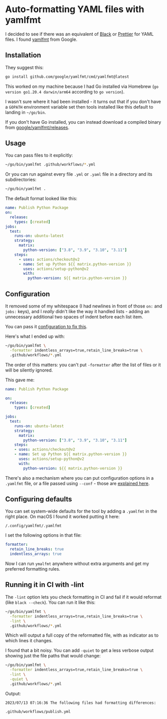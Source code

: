# Auto-formatting YAML files with yamlfmt

I decided to see if there was an equivalent of [Black](https://pypi.org/project/black/) or [Prettier](https://prettier.io/) for YAML files. I found [yamlfmt](https://github.com/google/yamlfmt) from Google.

## Installation

They suggest this:
```bash
go install github.com/google/yamlfmt/cmd/yamlfmt@latest
```
This worked on my machine because I had Go installed via Homebrew (`go version go1.20.4 darwin/arm64` according to `go version`).

I wasn't sure where it had been installed - it turns out that if you don't have a `GOPATH` environment variable set then tools installed like this default to landing in `~/go/bin`.

If you don't have Go installed, you can instead download a compiled binary from [google/yamlfmt/releases](https://github.com/google/yamlfmt/releases).

## Usage

You can pass files to it explicitly:

```bash
~/go/bin/yamlfmt .github/workflows/*.yml
```
Or you can run against every file `.yml` or `.yaml` file in a directory and its subdirectories:
```bash
~/go/bin/yamlfmt .
```
The default format looked like this:
```yaml
name: Publish Python Package
on:
  release:
    types: [created]
jobs:
  test:
    runs-on: ubuntu-latest
    strategy:
      matrix:
        python-version: ["3.8", "3.9", "3.10", "3.11"]
    steps:
      - uses: actions/checkout@v2
      - name: Set up Python ${{ matrix.python-version }}
        uses: actions/setup-python@v2
        with:
          python-version: ${{ matrix.python-version }}
```

## Configuration

It removed some of my whitespace (I had newlines in front of those `on:` and `jobs:` keys), and I _really_ didn't like the way it handled lists - adding an unnecessary additional two spaces of indent before each list item.

You can pass it [configuration to fix this](https://github.com/google/yamlfmt/blob/main/docs/config-file.md#basic-formatter).

Here's what I ended up with:
```bash
~/go/bin/yamlfmt \
  -formatter indentless_arrays=true,retain_line_breaks=true \
  .github/workflows/*.yml
```
The order of this matters: you can't put `-formatter` after the list of files or it will be silently ignored.

This gave me:
```yaml
name: Publish Python Package

on:
  release:
    types: [created]

jobs:
  test:
    runs-on: ubuntu-latest
    strategy:
      matrix:
        python-version: ["3.8", "3.9", "3.10", "3.11"]
    steps:
    - uses: actions/checkout@v2
    - name: Set up Python ${{ matrix.python-version }}
      uses: actions/setup-python@v2
      with:
        python-version: ${{ matrix.python-version }}
```
There's also a mechanism where you can put configuration options in a `.yamlfmt` file, or a file passed using `--conf` - those are [explained here](https://github.com/google/yamlfmt/blob/main/docs/config-file.md).

## Configuring defaults

You can set system-wide defaults for the tool by adding a `.yamlfmt` in the right place. On macOS I found it worked putting it here:
```
/.config/yamlfmt/.yamlfmt
```
I set the following options in that file:
```yaml
formatter:
  retain_line_breaks: true
  indentless_arrays: true
```
Now I can run `ymalfmt` anywhere without extra arguments and get my preferred formatting rules.

## Running it in CI with -lint

The `-lint` option lets you check formatting in CI and fail if it would reformat (like `black --check`). You can run it like this:
```bash
~/go/bin/yamlfmt \
  -formatter indentless_arrays=true,retain_line_breaks=true \
  -lint \
  .github/workflows/*.yml
```
Which will output a full copy of the reformatted file, with as indicator as to which lines it changes.

I found that a bit noisy. You can add `-quiet` to get a less verbose output showing just the file paths that would change:
```bash
~/go/bin/yamlfmt \
  -formatter indentless_arrays=true,retain_line_breaks=true \
  -lint \
  -quiet \
  .github/workflows/*.yml
```
Output:
```
2023/07/13 07:16:36 The following files had formatting differences:

.github/workflows/publish.yml
```
